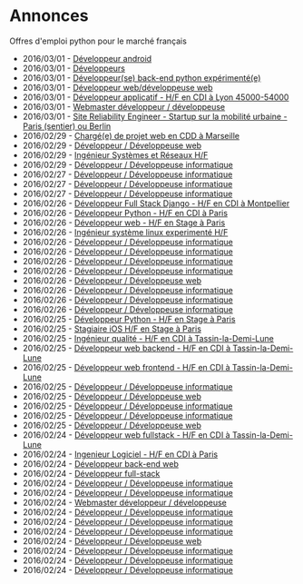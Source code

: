 # Annonces

Offres d'emploi python pour le marché français

* 2016/03/01 - [Développeur android](http://pyjobs.fr/job/1354/developpeur-android "Développeur android")
* 2016/03/01 - [Développeurs](http://pyjobs.fr/job/1350/developpeurs "Développeurs")
* 2016/03/01 - [Développeur(se) back-end python expérimenté(e)](http://pyjobs.fr/job/1352/developpeur-se-back-end-python-experimente-e "Développeur(se) back-end python expérimenté(e)")
* 2016/03/01 - [Développeur web/développeuse web](http://pyjobs.fr/job/1351/developpeur-web-developpeuse-web "Développeur web/développeuse web")
* 2016/03/01 - [Développeur applicatif - H/F en CDI à Lyon 45000-54000](http://pyjobs.fr/job/1353/developpeur-applicatif-h-f-en-cdi-a-lyon-45000-54000 "Développeur applicatif - H/F en CDI à Lyon 45000-54000")
* 2016/03/01 - [Webmaster développeur / développeuse](http://pyjobs.fr/job/1356/webmaster-developpeur-developpeuse "Webmaster développeur / développeuse")
* 2016/03/01 - [Site Reliability Engineer - Startup sur la mobilité urbaine - Paris (sentier) ou Berlin](http://pyjobs.fr/job/1357/site-reliability-engineer-startup-sur-la-mobilite-urbaine-paris-sentier-ou-berlin "Site Reliability Engineer - Startup sur la mobilité urbaine - Paris (sentier) ou Berlin")
* 2016/02/29 - [Chargé(e) de projet web en CDD à Marseille](http://pyjobs.fr/job/1349/charge-e-de-projet-web-en-cdd-a-marseille "Chargé(e) de projet web en CDD à Marseille")
* 2016/02/29 - [Développeur / Développeuse web](http://pyjobs.fr/job/1355/developpeur-developpeuse-web "Développeur / Développeuse web")
* 2016/02/29 - [Ingénieur Systèmes et Réseaux H/F](http://pyjobs.fr/job/1347/ingenieur-systemes-et-reseaux-h-f "Ingénieur Systèmes et Réseaux H/F")
* 2016/02/29 - [Développeur / Développeuse informatique](http://pyjobs.fr/job/1348/developpeur-developpeuse-informatique "Développeur / Développeuse informatique")
* 2016/02/27 - [Développeur / Développeuse informatique](http://pyjobs.fr/job/1343/developpeur-developpeuse-informatique "Développeur / Développeuse informatique")
* 2016/02/27 - [Développeur / Développeuse informatique](http://pyjobs.fr/job/1344/developpeur-developpeuse-informatique "Développeur / Développeuse informatique")
* 2016/02/27 - [Développeur / Développeuse informatique](http://pyjobs.fr/job/1345/developpeur-developpeuse-informatique "Développeur / Développeuse informatique")
* 2016/02/26 - [Développeur Full Stack Django - H/F en CDI à Montpellier](http://pyjobs.fr/job/1334/developpeur-full-stack-django-h-f-en-cdi-a-montpellier "Développeur Full Stack Django - H/F en CDI à Montpellier")
* 2016/02/26 - [Développeur Python - H/F en CDI à Paris](http://pyjobs.fr/job/1333/developpeur-python-h-f-en-cdi-a-paris "Développeur Python - H/F en CDI à Paris")
* 2016/02/26 - [Développeur web - H/F en Stage à Paris](http://pyjobs.fr/job/1332/developpeur-web-h-f-en-stage-a-paris "Développeur web - H/F en Stage à Paris")
* 2016/02/26 - [Ingénieur système linux experimenté H/F](http://pyjobs.fr/job/1335/ingenieur-systeme-linux-experimente-h-f "Ingénieur système linux experimenté H/F")
* 2016/02/26 - [Développeur / Développeuse informatique](http://pyjobs.fr/job/1337/developpeur-developpeuse-informatique "Développeur / Développeuse informatique")
* 2016/02/26 - [Développeur / Développeuse informatique](http://pyjobs.fr/job/1342/developpeur-developpeuse-informatique "Développeur / Développeuse informatique")
* 2016/02/26 - [Développeur / Développeuse informatique](http://pyjobs.fr/job/1340/developpeur-developpeuse-informatique "Développeur / Développeuse informatique")
* 2016/02/26 - [Développeur / Développeuse informatique](http://pyjobs.fr/job/1339/developpeur-developpeuse-informatique "Développeur / Développeuse informatique")
* 2016/02/26 - [Développeur / Développeuse web](http://pyjobs.fr/job/1336/developpeur-developpeuse-web "Développeur / Développeuse web")
* 2016/02/26 - [Développeur / Développeuse informatique](http://pyjobs.fr/job/1338/developpeur-developpeuse-informatique "Développeur / Développeuse informatique")
* 2016/02/26 - [Développeur / Développeuse informatique](http://pyjobs.fr/job/1341/developpeur-developpeuse-informatique "Développeur / Développeuse informatique")
* 2016/02/26 - [Développeur / Développeuse informatique](http://pyjobs.fr/job/1346/developpeur-developpeuse-informatique "Développeur / Développeuse informatique")
* 2016/02/25 - [Développeur Python - H/F en Stage à Paris](http://pyjobs.fr/job/1325/developpeur-python-h-f-en-stage-a-paris "Développeur Python - H/F en Stage à Paris")
* 2016/02/25 - [Stagiaire iOS H/F en Stage à Paris](http://pyjobs.fr/job/1326/stagiaire-ios-h-f-en-stage-a-paris "Stagiaire iOS H/F en Stage à Paris")
* 2016/02/25 - [Ingénieur qualité - H/F en CDI à Tassin-la-Demi-Lune](http://pyjobs.fr/job/1320/ingenieur-qualite-h-f-en-cdi-a-tassin-la-demi-lune "Ingénieur qualité - H/F en CDI à Tassin-la-Demi-Lune")
* 2016/02/25 - [Développeur web backend - H/F en CDI à Tassin-la-Demi-Lune](http://pyjobs.fr/job/1321/developpeur-web-backend-h-f-en-cdi-a-tassin-la-demi-lune "Développeur web backend - H/F en CDI à Tassin-la-Demi-Lune")
* 2016/02/25 - [Développeur web frontend - H/F en CDI à Tassin-la-Demi-Lune](http://pyjobs.fr/job/1319/developpeur-web-frontend-h-f-en-cdi-a-tassin-la-demi-lune "Développeur web frontend - H/F en CDI à Tassin-la-Demi-Lune")
* 2016/02/25 - [Développeur / Développeuse informatique](http://pyjobs.fr/job/1323/developpeur-developpeuse-informatique "Développeur / Développeuse informatique")
* 2016/02/25 - [Développeur / Développeuse web](http://pyjobs.fr/job/1324/developpeur-developpeuse-web "Développeur / Développeuse web")
* 2016/02/25 - [Développeur / Développeuse informatique](http://pyjobs.fr/job/1327/developpeur-developpeuse-informatique "Développeur / Développeuse informatique")
* 2016/02/25 - [Développeur / Développeuse informatique](http://pyjobs.fr/job/1331/developpeur-developpeuse-informatique "Développeur / Développeuse informatique")
* 2016/02/25 - [Développeur / Développeuse web](http://pyjobs.fr/job/1322/developpeur-developpeuse-web "Développeur / Développeuse web")
* 2016/02/24 - [Développeur web fullstack - H/F en CDI à Tassin-la-Demi-Lune](http://pyjobs.fr/job/1310/developpeur-web-fullstack-h-f-en-cdi-a-tassin-la-demi-lune "Développeur web fullstack - H/F en CDI à Tassin-la-Demi-Lune")
* 2016/02/24 - [Ingenieur Logiciel - H/F en CDI à Paris](http://pyjobs.fr/job/1309/ingenieur-logiciel-h-f-en-cdi-a-paris "Ingenieur Logiciel - H/F en CDI à Paris")
* 2016/02/24 - [Développeur back-end web](http://pyjobs.fr/job/1305/developpeur-back-end-web "Développeur back-end web")
* 2016/02/24 - [Développeur full-stack](http://pyjobs.fr/job/1304/developpeur-full-stack "Développeur full-stack")
* 2016/02/24 - [Développeur / Développeuse informatique](http://pyjobs.fr/job/1330/developpeur-developpeuse-informatique "Développeur / Développeuse informatique")
* 2016/02/24 - [Développeur / Développeuse informatique](http://pyjobs.fr/job/1311/developpeur-developpeuse-informatique "Développeur / Développeuse informatique")
* 2016/02/24 - [Webmaster développeur / développeuse](http://pyjobs.fr/job/1308/webmaster-developpeur-developpeuse "Webmaster développeur / développeuse")
* 2016/02/24 - [Développeur / Développeuse informatique](http://pyjobs.fr/job/1315/developpeur-developpeuse-informatique "Développeur / Développeuse informatique")
* 2016/02/24 - [Développeur / Développeuse informatique](http://pyjobs.fr/job/1313/developpeur-developpeuse-informatique "Développeur / Développeuse informatique")
* 2016/02/24 - [Développeur / Développeuse informatique](http://pyjobs.fr/job/1316/developpeur-developpeuse-informatique "Développeur / Développeuse informatique")
* 2016/02/24 - [Développeur / Développeuse web](http://pyjobs.fr/job/1314/developpeur-developpeuse-web "Développeur / Développeuse web")
* 2016/02/24 - [Développeur / Développeuse informatique](http://pyjobs.fr/job/1328/developpeur-developpeuse-informatique "Développeur / Développeuse informatique")
* 2016/02/24 - [Développeur / Développeuse informatique](http://pyjobs.fr/job/1329/developpeur-developpeuse-informatique "Développeur / Développeuse informatique")
* 2016/02/24 - [Développeur / Développeuse informatique](http://pyjobs.fr/job/1318/developpeur-developpeuse-informatique "Développeur / Développeuse informatique")

